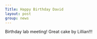 ```yaml
---
Title: Happy Birthday David
layout: post
group: news
---
```

Birthday lab meeting! Great cake by Lillian!!!
